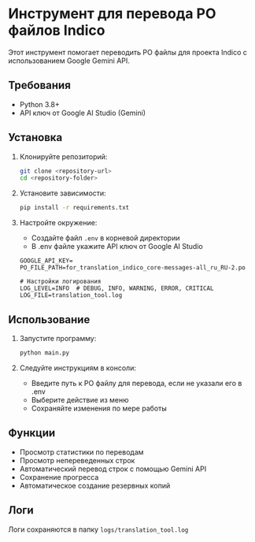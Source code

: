 # Инструмент для перевода PO файлов Indico

Этот инструмент помогает переводить PO файлы для проекта Indico с использованием Google Gemini API.

## Требования

- Python 3.8+
- API ключ от Google AI Studio (Gemini)

## Установка

1. Клонируйте репозиторий:
   ```bash
   git clone <repository-url>
   cd <repository-folder>
   ```

2. Установите зависимости:
   ```bash
   pip install -r requirements.txt
   ```

3. Настройте окружение:
   - Создайте файл `.env` в корневой директории
   - В .env файле укажите API ключ от Google AI Studio
   ```
   GOOGLE_API_KEY=
   PO_FILE_PATH=for_translation_indico_core-messages-all_ru_RU-2.po

   # Настройки логирования
   LOG_LEVEL=INFO  # DEBUG, INFO, WARNING, ERROR, CRITICAL
   LOG_FILE=translation_tool.log
   ```



## Использование

1. Запустите программу:
   ```bash
   python main.py
   ```

2. Следуйте инструкциям в консоли:
   - Введите путь к PO файлу для перевода, если не указали его в .env
   - Выберите действие из меню
   - Сохраняйте изменения по мере работы

## Функции

- Просмотр статистики по переводам
- Просмотр непереведенных строк
- Автоматический перевод строк с помощью Gemini API
- Сохранение прогресса
- Автоматическое создание резервных копий

## Логи

Логи сохраняются в папку `logs/translation_tool.log`
